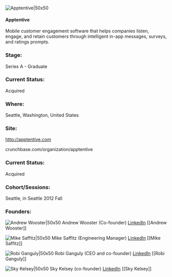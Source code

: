 

![Apptentive|50x50](https://apimg.techstars.com/connect/images/image_files/55e73ff0a93e9fe6a8000003/original/Apptentive.jpg)

#### Apptentive
Mobile customer engagement software that helps companies listen, engage, and retain customers through intelligent in-app messages, surveys, and ratings prompts.

### Stage: 
Series A - Graduate 

### Current Status: 
Acquired

### Where:
Seattle, Washington, United States

### Site:
http://apptentive.com



crunchbase.com/organization/apptentive

### Current Status: 
Acquired

### Cohort/Sessions: 
Seattle, in Seattle 2012 Fall

### Founders: 

![Andrew Wooster|50x50](http://s3.amazonaws.com/ts-accel-connect-uploads/images/image_files/5705505334b274b3fd000006/original/P1000846Square_700x700.jpg) Andrew Wooster (Co-founder) [LinkedIn](https://linkedin.com/in/andrew-wooster-6880563) [[Andrew Wooster]]

![Mike Saffitz|50x50](https://apimg.techstars.com/connect/images/image_files/5322/13c2/5f70/059a/8e00/0007/original/mike_smile_frame.jpg) Mike Saffitz (Engineering Manager) [LinkedIn](https://linkedin.com/in/msaffitz) [[Mike Saffitz]]

![Robi Ganguly|50x50](https://apimg.techstars.com/connect/images/image_files/55cce3c3a93e9f80c1000005/original/096d82b.jpg) Robi Ganguly (CEO and co-founder) [LinkedIn](https://linkedin.com/in/robi-ganguly-918134) [[Robi Ganguly]]

![Sky Kelsey|50x50](https://s3.amazonaws.com/photos.angel.co/users/91146-medium_jpg?1327908931) Sky Kelsey (co-founder) [LinkedIn](https://linkedin.com/in/skykelsey) [[Sky Kelsey]]


